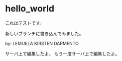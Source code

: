 # hello_world

これはテストです。

新しいブランチに書き込んでみました。


by: LEMUELA KIRSTEN DARMENTO

サーバ上で編集したよ。
もう一度サーバ上で編集したよ。
